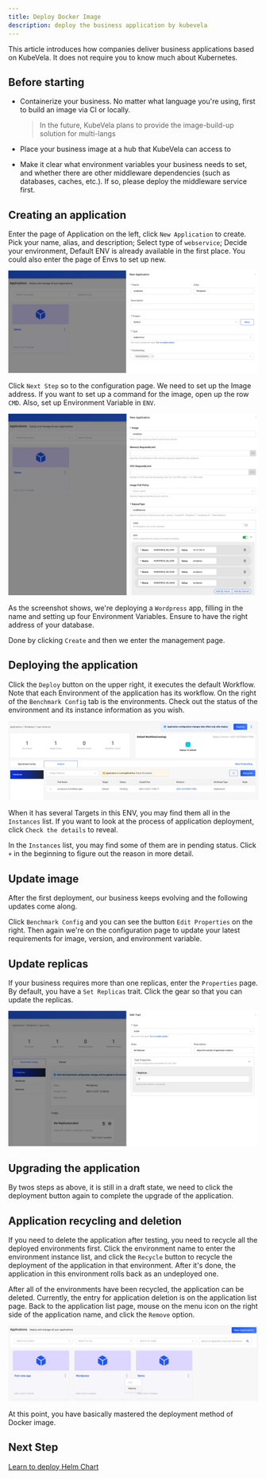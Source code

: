 ```yaml
---
title: Deploy Docker Image
description: deploy the business application by kubevela
---
```


This article introduces how companies deliver business applications based on KubeVela. It does not require you to know much about Kubernetes.

## Before starting

- Containerize your business. No matter what language you're using, first to build an image via CI or locally.
  
  > In the future, KubeVela plans to provide the image-build-up solution for multi-langs

- Place your business image at a hub that KubeVela can access to
  
- Make it clear what environment variables your business needs to set, and whether there are other middleware dependencies (such as databases, caches, etc.). If so, please deploy the middleware service first.

## Creating an application

Enter the page of Application on the left, click `New Application` to create. Pick your name, alias, and description; Select type of `webservice`; Decide your environment, Default ENV is already available in the first place. You could also enter the page of Envs to set up new.

![create webservice application](../resources/create-webservice.jpg)

Click `Next Step` so to the configuration page. We need to set up the Image address. If you want to set up a command for the image, open up the row `CMD`. Also, set up Environment Variable in `ENV`.

![set webservice application](../resources/set-webservice.jpg)

As the screenshot shows, we're deploying a `Wordpress` app, filling in the name and setting up four Environment Variables. Ensure to have the right address of your database.

Done by clicking `Create` and then we enter the management page.

## Deploying the application

Click the `Deploy` button on the upper right, it executes the default Workflow. Note that each Environment of the application has its workflow. On the right of the `Benchmark Config` tab is the environments. Check out the status of the environment and its instance information as you wish.

![webservice application env page](../resources/webservice-env.jpg)

When it has several Targets in this ENV, you may find them all in the `Instances` list. If you want to look at the process of application deployment, click `Check the details` to reveal.

In the `Instances` list, you may find some of them are in pending status. Click `+` in the beginning to figure out the reason in more detail.

## Update image

After the first deployment, our business keeps evolving and the following updates come along.

Click `Benchmark Config` and you can see the button `Edit Properties` on the right. Then again we're on the configuration page to update your latest requirements for image, version, and environment variable.

## Update replicas

If your business requires more than one replicas, enter the `Properties` page. By default, you have a `Set Replicas` trait. Click the gear so that you can update the replicas.

![set application replicas](../resources/set-replicas.jpg)

## Upgrading the application

By twos steps as above, it is still in a draft state, we need to click the deployment button again to complete the upgrade of the application.

## Application recycling and deletion

If you need to delete the application after testing, you need to recycle all the deployed environments first. Click the environment name to enter the environment instance list, and click the `Recycle` button to recycle the deployment of the application in that environment. After it's done, the application in this environment rolls back as an undeployed one.

After all of the environments have been recycled, the application can be deleted. Currently, the entry for application deletion is on the application list page. Back to the application list page, mouse on the menu icon on the right side of the application name, and click the `Remove` option.

![delete application](../resources/app-delete.jpg)

At this point, you have basically mastered the deployment method of Docker image.

## Next Step

[Learn to deploy Helm Chart](./helm)